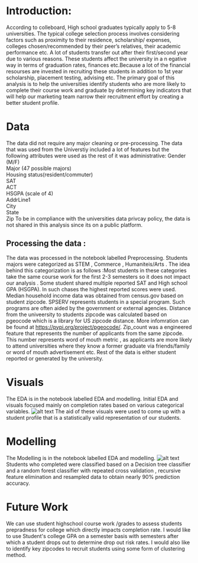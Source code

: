# Introduction:
According to colleboard, High school graduates typically apply to 5-8 universities. The typical college selection process involves considering factors such as proximity to their residence, scholarship/ expenses, colleges chosen/recommended by their peer’s relatives, their academic performance etc. A lot of students transfer out after their first/second year due to various reasons. These students affect the university in a n egative way in terms of graduation rates, finances etc.Because a lot of the financial resourses are invested in recruiting these students in addition to 1st year scholarship, placement testing, advising etc. The primary goal of this analysis is to help the universities identify students who are more likely to complete their course work and graduate by determining key indicators that will help our marketing team narrow their recruitment effort by creating a better student profile.

# Data
The data did not require any major cleaning or pre-processing.
The data that was used from the Universtiy included a lot of features but the following attributes were used as the rest of it was administrative: 
Gender (M/F)         
Major (47 possible majors)          
Housing status(resident/commuter)        
SAT             
ACT          
HSGPA (scale of 4)          
AddrLine1       
City            
State           
Zip
To be in compliance with the universities data privcay policy, the data is not shared in this analysis since its on a public platform.
## Processing the data : 
The data was processed in the notebook labelled Preprocessing.
Students majors were categorized as STEM , Commerce , Humaniteis/Arts . The idea behind this categorization is as follows :Most students in these categories take the same course work for the first 2-3 semesters  so it does not impact our analysis .
Some student shared multiple reported SAT and High school GPA (HSGPA). In such chases the highest reported scores were used.
Median household income data was obtained from census.gov based on student zipcode.
SPSERV represents students in a special program. Such programs are often aided by the government or external agencies.
Distance from the univeersity to students zipcode was calculated based on pgeocode which is a library for US zipcode distance. More infomration can be found at https://pypi.org/project/pgeocode/.
Zip_count was a engineered feature that represents the number of applicants from the same zipcode. This number represents word of mouth metric , as applicants are more likely to attend universities where they know a former graduate via friends/family or word of mouth advertisement etc. 
Rest of the data is either student reported or generated by the university. 

# Visuals 
The EDA is in the notebook labelled EDA and modelling.
Initial EDA and visuals focused mainly on completion rates based on various categorical variables. 
![alt text](https://github.com/snaik21352/Student_completion/blob/main/Completion_rates.png)
The aid of these visuals were used to come up with a student profile that is a statistically valid representation of our students.


# Modelling 
The Modelling is in the notebook labelled EDA and modelling.
![alt text](https://github.com/snaik21352/Student_completion/blob/main/Confusion_matrix.png)
Students who completed were classified based on a Decision tree classifier and a  random forest classifier with repeated  cross validation , recursive feature elimination and resampled data to obtain nearly 90% prediction accuracy. 

# Future Work 
We can use student highschool course work /grades to assess students prepradness for college which directly impacts completion rate.
I would like to use Student's college GPA on a semester basis with semesters after which a student drops out to determine drop out risk rates.
I would also like to identify key zipcodes to recruit students using some form of clustering method.
